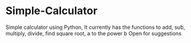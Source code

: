 # Simple-Calculator
Simple calculator using Python, 
It currently has the functions to add, sub, multiply, divide, find square root, a to the power b
Open for suggestions
